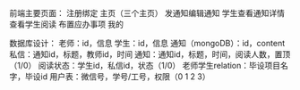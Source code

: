 前端主要页面：
注册绑定
主页（三个主页）
发通知编辑通知
学生查看通知详情
查看学生阅读
布置应办事项
我的

数据库设计：
老师：id，信息
学生：id，信息
通知（mongoDB）：id，content
私信：通知id，标题，教师id，时间
通知：通知id，标题，时间，阅读人数，置顶（1/0）
阅读状态：学生id，私信id，状态（1/0）
老师学生relation：毕设项目名字，毕设id
用户表：微信号，学号/工号，权限（0 1 2 3）
